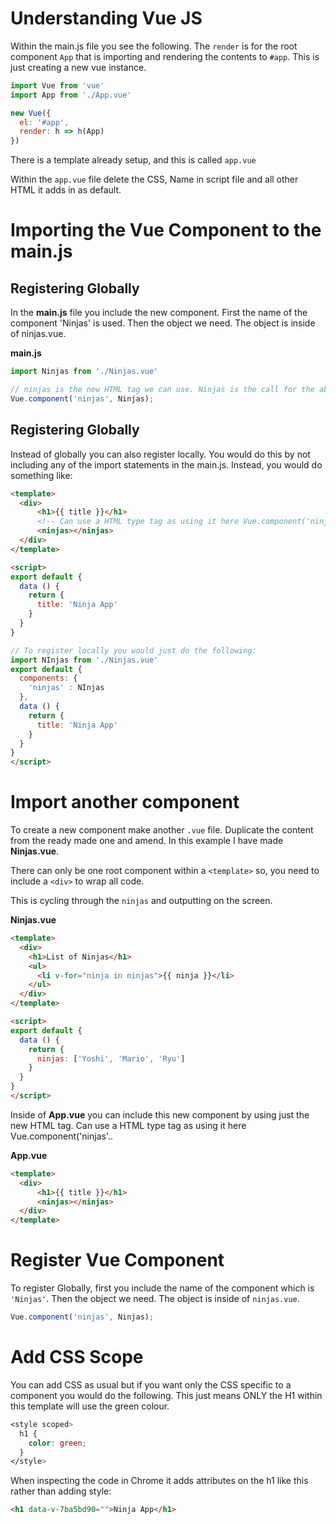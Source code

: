 # Understanding Vue JS

Within the main.js file you see the following. The `render` is for the root component `App` that is importing and rendering the contents to `#app`. This is just creating a new vue instance.

``` javascript
import Vue from 'vue'
import App from './App.vue'

new Vue({
  el: '#app',
  render: h => h(App)
})
```

There is a template already setup, and this is called `app.vue`

Within the `app.vue` file delete the CSS, Name in script file and all other HTML it adds in as default.

# Importing the Vue Component to the main.js

## Registering Globally

In the **main.js** file you include the new component. First the name of the component 'Ninjas' is used. Then the object we need. The object is inside of ninjas.vue.

**main.js**

``` javascript
import Ninjas from './Ninjas.vue'

// ninjas is the new HTML tag we can use. Ninjas is the call for the above
Vue.component('ninjas', Ninjas);
```

## Registering Globally 
Instead of globally you can also register locally. You would do this by not including any of the import statements in the main.js. Instead, you would do something like:

``` html
<template>
  <div>
      <h1>{{ title }}</h1>
      <!-- Can use a HTML type tag as using it here Vue.component('ninjas' -->
      <ninjas></ninjas>
  </div>
</template>

<script>
export default {
  data () {
    return {
      title: 'Ninja App'
    }
  }
}

// To register locally you would just do the following:
import NInjas from './Ninjas.vue'
export default {
  components: {
    'ninjas' : NInjas
  },
  data () {
    return {
      title: 'Ninja App'
    }
  }
}
</script>
```

# Import another component

To create a new component make another `.vue` file. Duplicate the content from the ready made one and amend. In this example I have made **Ninjas.vue**.

There can only be one root component within a `<template>` so, you need to include a `<div>` to wrap all code.

This is cycling through the `ninjas` and outputting on the screen.

**Ninjas.vue**

``` html
<template>
  <div>
    <h1>List of Ninjas</h1>
    <ul>
      <li v-for="ninja in ninjas">{{ ninja }}</li>
    </ul>
  </div>
</template>

<script>
export default {
  data () {
    return {
      ninjas: ['Yoshi', 'Mario', 'Ryu']
    }
  }
}
</script>
```

Inside of **App.vue** you can include this new component by using just the new HTML tag. Can use a HTML type tag as using it here Vue.component('ninjas'..

**App.vue**

``` html
<template>
  <div>
      <h1>{{ title }}</h1>
      <ninjas></ninjas>
  </div>
</template>
```

# Register Vue Component
To register Globally, first you include the name of the component which is `'Ninjas'`. Then the object we need. The object is inside of `ninjas.vue`.

``` javascript
Vue.component('ninjas', Ninjas);
```

# Add CSS Scope

You can add CSS as usual but if you want only the CSS specific to a component you would do the following. This just means ONLY the H1 within this template will use the green colour.

``` css
<style scoped>
  h1 {
    color: green;
  }
</style>
```

When inspecting the code in Chrome it adds attributes on the h1 like this rather than adding style:

``` html
<h1 data-v-7ba5bd90="">Ninja App</h1>
```